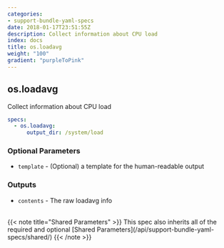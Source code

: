 ```yaml
---
categories:
- support-bundle-yaml-specs
date: 2018-01-17T23:51:55Z
description: Collect information about CPU load
index: docs
title: os.loadavg
weight: "100"
gradient: "purpleToPink"
---
```


## os.loadavg

Collect information about CPU load


```yaml
specs:
  - os.loadavg:
      output_dir: /system/load
```


### Optional Parameters


- `template` - (Optional) a template for the human-readable output



### Outputs

    
- `contents` - The raw loadavg info 


<br>
{{< note title="Shared Parameters" >}}
This spec also inherits all of the required and optional [Shared Parameters](/api/support-bundle-yaml-specs/shared/)
{{< /note >}}

    